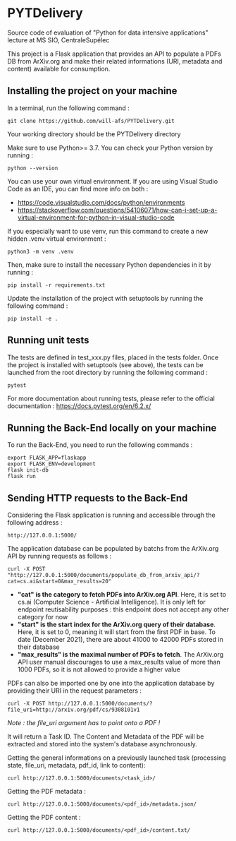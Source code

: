 PYTDelivery
===========
Source code of evaluation of "Python for data intensive applications" lecture at MS SIO, CentraleSupélec

This project is a Flask application that provides an API to populate a PDFs DB from ArXiv.org and make their related informations (URI, metadata and content) available for consumption.

Installing the project on your machine
--------------------------------------
In a terminal, run the following command :

    git clone https://github.com/will-afs/PYTDelivery.git

Your working directory should be the PYTDelivery directory

Make sure to use Python>= 3.7.
You can check your Python version by running :

    python --version

You can use your own virtual environment.
If you are using Visual Studio Code as an IDE, you can find more info on both : 

* https://code.visualstudio.com/docs/python/environments
* https://stackoverflow.com/questions/54106071/how-can-i-set-up-a-virtual-environment-for-python-in-visual-studio-code

If you especially want to use venv, run this command to create a new hidden .venv virtual environment :

    python3 -m venv .venv

Then, make sure to install the necessary Python dependencies in it by running :
    
    pip install -r requirements.txt
    
Update the installation of the project with setuptools by running the following command :

    pip install -e .
    
Running unit tests
------------------
The tests are defined in test_xxx.py files, placed in the tests folder.
Once the project is installed with setuptools (see above), the tests can be launched from the root directory by running the following command :

    pytest
    
For more documentation about running tests, please refer to the official documentation : https://docs.pytest.org/en/6.2.x/

Running the Back-End locally on your machine
--------------------------------------------
To run the Back-End, you need to run the following commands :

    export FLASK_APP=flaskapp
    export FLASK_ENV=development
    flask init-db
    flask run
    
Sending HTTP requests to the Back-End
-------------------------------------
Considering the Flask application is running and accessible through the following address :

    http://127.0.0.1:5000/
    
The application database can be populated by batchs from the ArXiv.org API by running requests as follows :

    curl -X POST "http://127.0.0.1:5000/documents/populate_db_from_arxiv_api/?cat=cs.ai&start=0&max_results=20"
    
* **"cat" is the category to fetch PDFs into ArXiv.org API**. Here, it is set to cs.ai (Computer Science - Artificial Intelligence).
It is only left for endpoint reutisability purposes : this endpoint does not accept any other category for now
* **"start" is the start index for the ArXiv.org query of their database**. Here, it is set to 0, meaning it will start from the first PDF in base.
To date (December 2021), there are about 41000 to 42000 PDFs stored in their database
* **"max_results" is the maximal number of PDFs to fetch**. The ArXiv.org API user manual discourages to use a max_results value of more than 1000 PDFs, so it is not allowed to provide a higher value

PDFs can also be imported one by one into the application database by providing their URI in the request parameters :

    curl -X POST http://127.0.0.1:5000/documents/?file_uri=http://arxiv.org/pdf/cs/9308101v1

*Note : the file_uri argument has to point onto a PDF !*

It will return a Task ID. The Content and Metadata of the PDF will be extracted and stored into the system's database asynchronously.

Getting the general informations on a previously launched task (processing state, file_uri, metadata, pdf_id, link to content):

    curl http://127.0.0.1:5000/documents/<task_id>/

Getting the PDF metadata :

    curl http://127.0.0.1:5000/documents/<pdf_id>/metadata.json/
    
Getting the PDF content :

    curl http://127.0.0.1:5000/documents/<pdf_id>/content.txt/
